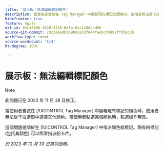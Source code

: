 ```yaml
---
title: '展示板：無法編輯標記顏色'
description: 當使用者嘗試在 Tag Manager 中編輯現有標記的顏色時，使用者無法從下拉選單中選擇其他顏色。當使用者點選某個顏色時，點選操作無效。
hidefromtoc: true
feature: Agile
exl-id: 65c148d6-1020-4345-8efb-0ac128dccd68
source-git-commit: 7023e66db369b0281df644fae9cf9902ffd59c3b
workflow-type: tm+mt
source-wordcount: '114'
ht-degree: 100%

---
```


# 展示板：無法編輯標記顏色

>[!NOTE]
>
>此問題已在 2023 年 11 月 28 日修正。

當使用者嘗試在 [!UICONTROL Tag Manager] 中編輯現有標記的顏色時，使用者無法從下拉選單中選擇其他顏色。當使用者點選某個顏色時，點選操作無效。

這個問題是關於在 [!UICONTROL Tag Manager] 中指派顏色給標記。現有的標記 (包括其顏色) 可以照常指派給卡片。

_於 2023 年 10 月 30 日首次回報。_
